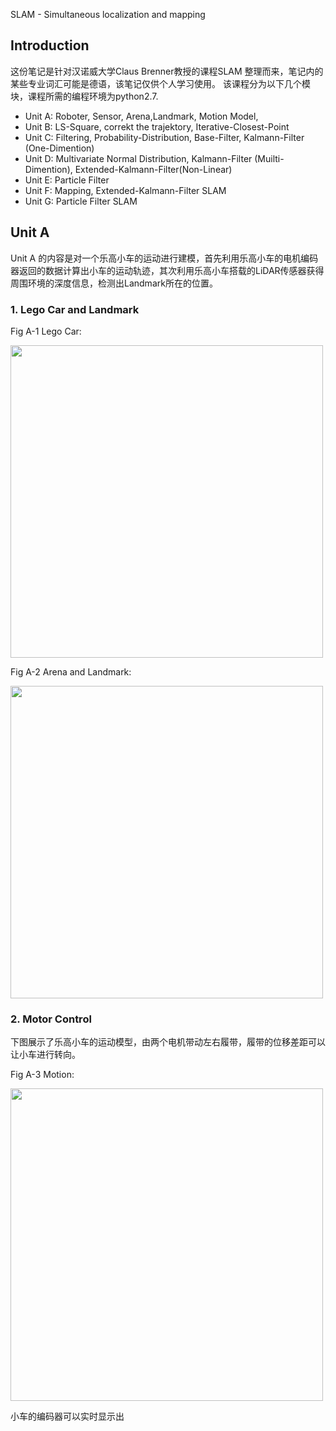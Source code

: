 SLAM - Simultaneous localization and mapping

## Introduction 

这份笔记是针对汉诺威大学Claus Brenner教授的课程SLAM 整理而来，笔记内的某些专业词汇可能是德语，该笔记仅供个人学习使用。
该课程分为以下几个模块，课程所需的编程环境为python2.7.

- Unit A: Roboter, Sensor, Arena,Landmark, Motion Model, 
- Unit B: LS-Square, correkt the trajektory, Iterative-Closest-Point
- Unit C: Filtering, Probability-Distribution, Base-Filter, Kalmann-Filter (One-Dimention)
- Unit D: Multivariate Normal Distribution, Kalmann-Filter (Muilti-Dimention),  Extended-Kalmann-Filter(Non-Linear)
- Unit E: Particle Filter
- Unit F: Mapping, Extended-Kalmann-Filter SLAM
- Unit G: Particle Filter SLAM 

## Unit A 

Unit A 的内容是对一个乐高小车的运动进行建模，首先利用乐高小车的电机编码器返回的数据计算出小车的运动轨迹，其次利用乐高小车搭载的LiDAR传感器获得周围环境的深度信息，检测出Landmark所在的位置。

### 1. Lego Car and Landmark

Fig A-1 Lego Car:

<img src="https://i.imgur.com/0uQWKGA.png" width="500px" />

Fig A-2 Arena and Landmark:

<img src="https://i.imgur.com/DBH8449.png" width="500px" />


### 2. Motor Control 

下图展示了乐高小车的运动模型，由两个电机带动左右履带，履带的位移差距可以让小车进行转向。

Fig A-3 Motion:

<img src="https://i.imgur.com/YErhk8h.png" width="500px" />

小车的编码器可以实时显示出
